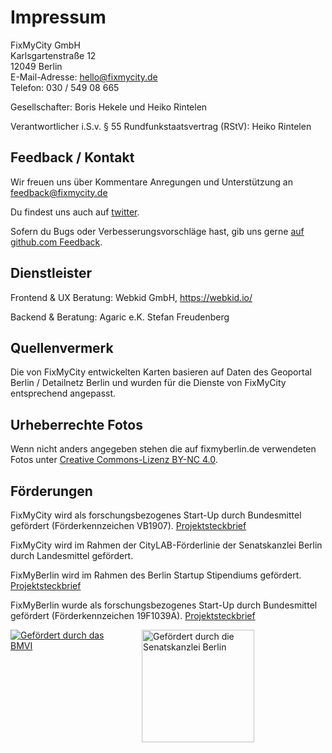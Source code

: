 # Impressum
FixMyCity GmbH<br />
Karlsgartenstraße 12<br />
12049 Berlin<br/>
E-Mail-Adresse: [hello@fixmycity.de](mailto:hello@fixmycity.de)<br />
Telefon: 030 / 549 08 665<br />

Gesellschafter: Boris Hekele und Heiko Rintelen

Verantwortlicher i.S.v. § 55 Rundfunkstaatsvertrag (RStV): Heiko Rintelen<br />

## Feedback / Kontakt

Wir freuen uns über Kommentare Anregungen und Unterstützung an [feedback@fixmycity.de](mailto:feedback@fixmycity.de)

Du findest uns auch auf [twitter](https://twitter.com/fixmyberlin).

Sofern du Bugs oder Verbesserungsvorschläge hast, gib uns gerne [auf github.com Feedback](https://github.com/FixMyBerlin/fixmy.frontend).

## Dienstleister
Frontend & UX Beratung: Webkid GmbH, https://webkid.io/

Backend & Beratung: Agaric e.K. Stefan Freudenberg

## Quellenvermerk
Die von FixMyCity entwickelten Karten basieren auf Daten des Geoportal Berlin /  Detailnetz Berlin und wurden für die Dienste von FixMyCity entsprechend angepasst.

## Urheberrechte Fotos
Wenn nicht anders angegeben stehen die auf fixmyberlin.de verwendeten Fotos unter [Creative Commons-Lizenz BY-NC 4.0](https://creativecommons.org/licenses/by-nc/4.0/deed.de "Infos zu CC-Lizenz BY-NC 4.0").

## Förderungen
FixMyCity wird als forschungsbezogenes Start-Up durch Bundesmittel gefördert (Förderkennzeichen VB1907). [Projektsteckbrief](https://nationaler-radverkehrsplan.de/de/praxis/radinfrastrukturdaten-erfassen-und "Projektsteckbrief beim BMVI")

FixMyCity wird im Rahmen der CityLAB-Förderlinie der Senatskanzlei Berlin durch Landesmittel gefördert.

FixMyBerlin wird im Rahmen des Berlin Startup Stipendiums gefördert. [Projektsteckbrief](https://entrepreneurship.htw-berlin.de/unsere-startups/stipendiat-innen/fixmyberlin/ "Projektsteckbrief bei der HTW")

FixMyBerlin wurde als forschungsbezogenes Start-Up durch Bundesmittel gefördert (Förderkennzeichen 19F1039A). [Projektsteckbrief](http://www.bmvi.de/SharedDocs/DE/Artikel/DG/mfund-projekte/fixmyberlin.html "Projektsteckbrief beim BMVI")

<style type="text/css">
  .partner {
    width: 180px;
    padding: 0 30px 30px 0;
    float: left;
  }
</style>
<div class="partner">
  <a href="http://www.bmvi.de/" target="_blank"><img src="/uploads/partner/bmvi-gefoerdert.png" alt="Gefördert durch das BMVI" title="Gefördert durch das BMVI" /></a>
</div>
<div class="partner">
  <a href="https://www.berlin.de/rbmskzl/" target="_blank"><img src="/uploads/partner/senatskanzlei-berlin.png" alt="Gefördert durch die Senatskanzlei Berlin" title="Gefördert durch die Senatskanzlei Berlin" style="width: 180px" /></a>
</div>
